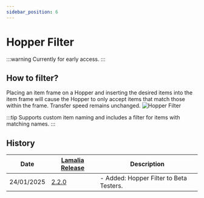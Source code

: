 ```yaml
---
sidebar_position: 6
---
```

# Hopper Filter

:::warning
Currently for early access.
:::

## How to filter?

Placing an item frame on a Hopper and inserting the desired items into the item frame will cause the Hopper to only accept items that match those within the frame. Transfer speed remains unchanged.
![Hopper Filter](\img\doc\features\hopper_filter\Hopper_Filter.webp)

:::tip
Supports custom item naming and includes a filter for items with matching names.
:::

## History

| Date | [Lamalia Release](/patchNotes) | Description |
|-------------|-----------|-------------|
| 24/01/2025 | [2.2.0](/patchNotes#patch-220) | - Added: Hopper Filter to Beta Testers. |
